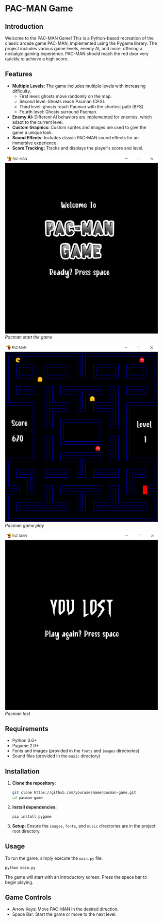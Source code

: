 # PAC-MAN Game

## Introduction

Welcome to the PAC-MAN Game! This is a Python-based recreation of the classic arcade game PAC-MAN, implemented using the Pygame library. The project includes various game levels, enemy AI, and more, offering a nostalgic gaming experience.
PAC-MAN should reach the red door very quickly to achieve a high score.

## Features

- **Multiple Levels:** The game includes multiple levels with increasing difficulty.
  - First level: ghosts move randomly on the map.
  - Second level: Ghosts reach Pacman (DFS).
  - Third level: ghosts reach Pacman with the shortest path (BFS).
  - Fourth level: Ghosts surround Pacman.
- **Enemy AI:** Different AI behaviors are implemented for enemies, which adapt to the current level.
- **Custom Graphics:** Custom sprites and images are used to give the game a unique look.
- **Sound Effects:** Includes classic PAC-MAN sound effects for an immersive experience.
- **Score Tracking:** Tracks and displays the player's score and level.

![Home Page](./pacman-homepage.PNG)
_Pacman start the game_

![Home Page](./pacman.PNG)
_Pacman game play_

![Home Page](./lost-pacman.PNG)
_Pacman lost_

## Requirements

- Python 3.6+
- Pygame 2.0+
- Fonts and images (provided in the `fonts` and `images` directories)
- Sound files (provided in the `music` directory)

## Installation

1. **Clone the repository:**

   ```bash
   git clone https://github.com/yourusername/pacman-game.git
   cd pacman-game
   ```

2. **Install dependencies:**

   ```bash
   pip install pygame
   ```

3. **Setup:**
   Ensure the `images`, `fonts`, and `music` directories are in the project root directory.

## Usage

To run the game, simply execute the `main.py` file:

```bash
python main.py

```

The game will start with an introductory screen. Press the space bar to begin playing.

## Game Controls

- Arrow Keys: Move PAC-MAN in the desired direction.
- Space Bar: Start the game or move to the next level.
